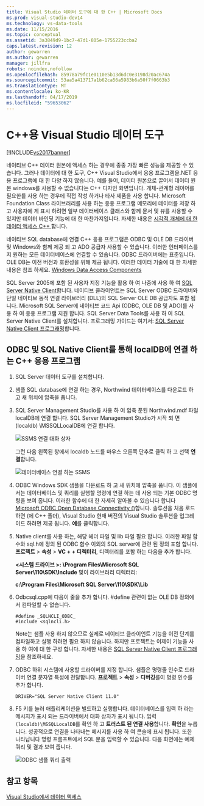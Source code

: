 ```yaml
---
title: Visual Studio 데이터 도구에 대 한 C++ | Microsoft Docs
ms.prod: visual-studio-dev14
ms.technology: vs-data-tools
ms.date: 11/15/2016
ms.topic: conceptual
ms.assetid: 3a3849d9-1bc7-47d1-805e-1755223ccba2
caps.latest.revision: 12
author: gewarren
ms.author: gewarren
manager: jillfra
robots: noindex,nofollow
ms.openlocfilehash: 85978a79fc1e0110e5b13d6dc0e3198d20ac674a
ms.sourcegitcommit: 53aa5a413717a1b62ca56a5983b6a50f7f0663b3
ms.translationtype: MT
ms.contentlocale: ko-KR
ms.lasthandoff: 04/17/2019
ms.locfileid: "59653062"
---
```

# <a name="visual-studio-data-tools-for-c"></a>C++용 Visual Studio 데이터 도구
[!INCLUDE[vs2017banner](../includes/vs2017banner.md)]

네이티브 C++ 데이터 원본에 액세스 하는 경우에 종종 가장 빠른 성능을 제공할 수 있습니다. 그러나 데이터에 대 한 도구, C++ Visual Studio에서 응용 프로그램을.NET 응용 프로그램에 대 한 다양 하지 않습니다. 예를 들어, 데이터 원본으로 끌어서 데이터 원본 windows를 사용할 수 없습니다는 C++ 디자인 화면입니다. 개체-관계형 레이어를 필요한를 사용 하는 경우에 직접 작성 하거나 타사 제품을 사용 합니다.  Microsoft Foundation Class 라이브러리를 사용 하는 응용 프로그램 메모리에 데이터를 저장 하 고 사용자에 게 표시 하려면 일부 데이터베이스 클래스와 함께 문서 및 뷰를 사용할 수 있지만 데이터 바인딩 기능에 대 한 마찬가지입니다. 자세한 내용은 [시각적 개체에 대 한 데이터 액세스 C++ ](https://msdn.microsoft.com/library/7wtdsdkh.aspx) 합니다.  
  
 네이티브 SQL database에 연결 C++ 응용 프로그램은 ODBC 및 OLE DB 드라이버 및 Windows와 함께 제공 되 고 ADO 공급자 사용할 수 있습니다.     이러한 인터페이스를 지 원하는 모든 데이터베이스에 연결할 수 있습니다. ODBC 드라이버에는 표준입니다. OLE DB는 이전 버전과 호환성을 위해 제공 됩니다. 이러한 데이터 기술에 대 한 자세한 내용은 참조 하세요. [Windows Data Access Components](https://msdn.microsoft.com/library/windows/desktop/aa968814\(v=vs.85\).aspx)  
  
 SQL Server 2005에 포함 된 사용자 지정 기능을 활용 하 여 나중에 사용 하 여 [SQL Server Native Client](https://msdn.microsoft.com/sqlserver/aa937733)합니다. 네이티브 클라이언트는 SQL Server ODBC 드라이버와 단일 네이티브 동적 연결 라이브러리 (DLL)의 SQL Server OLE DB 공급자도 포함 됩니다. Microsoft SQL Server에 네이티브 코드 Api (ODBC, OLE DB 및 ADO)를 사용 하 여 응용 프로그램 지원 합니다.  SQL Server Data Tools를 사용 하 여 SQL Server Native Client를 설치합니다. 프로그래밍 가이드는 여기서: [SQL Server Native Client 프로그래밍](https://msdn.microsoft.com/library/ms130892.aspx)합니다.  
  
## <a name="to-connect-to-localdb-through-odbc-and-sql-native-client-from-a-c-application"></a>ODBC 및 SQL Native Client를 통해 localDB에 연결 하는 C++ 응용 프로그램  
  
1. SQL Server 데이터 도구를 설치합니다.  
  
2. 샘플 SQL database에 연결 하는 경우, Northwind 데이터베이스를 다운로드 하 고 새 위치에 압축을 풉니다.  
  
3. SQL Server Management Studio를 사용 하 여 압축 푼된 Northwind.mdf 파일 localDB에 연결 합니다. SQL Server Management Studio가 시작 되 면 (localdb) \MSSQLLocalDB에 연결 합니다.  
  
    ![SSMS 연결 대화 상자](../data-tools/media/raddata-ssms-connect-dialog.png "raddata SSMS 연결 대화 상자")  
  
    그런 다음 왼쪽된 창에서 localdb 노드를 마우스 오른쪽 단추로 클릭 하 고 선택 **연결**합니다.  
  
    ![데이터베이스 연결 하는 SSMS](../data-tools/media/raddata-ssms-attach-database.png "raddata SSMS 연결할 데이터베이스")  
  
4. ODBC Windows SDK 샘플을 다운로드 하 고 새 위치에 압축을 풉니다. 이 샘플에서는 데이터베이스 및 쿼리를 실행할 명령에 연결 하는 데 사용 되는 기본 ODBC 명령을 보여 줍니다. 이러한 함수에 대 한 자세히 알아볼 수 있습니다 합니다 [Microsoft ODBC Open Database Connectivity ()](https://msdn.microsoft.com/library/windows/desktop/ms710252\(v=vs.85\).aspx)합니다. 솔루션을 처음 로드 하면 (에 C++ 폴더), Visual Studio 현재 버전의 Visual Studio 솔루션을 업그레이드 하려면 제공 됩니다. **예**를 클릭합니다.  
  
5. Native client를 사용 하는, 해당 헤더 파일 및 lib 파일 필요 합니다. 이러한 파일 함수와 sql.h에 정의 된 ODBC 함수 이외의 SQL server에 관련 된 정의 포함 합니다. **프로젝트** > **속성** > **VC + + 디렉터리**, 디렉터리를 포함 하는 다음을 추가 합니다.  
  
   **\<시스템 드라이브 >: \Program Files\Microsoft SQL Server\110\SDK\Include** 및이 라이브러리 디렉터리:  
  
   **c:\Program Files\Microsoft SQL Server\110\SDK\Lib**  
  
6. Odbcsql.cpp에 다음이 줄을 추가 합니다. #define 관련이 없는 OLE DB 정의에서 컴파일할 수 없습니다.  
  
   ```  
   #define _SQLNCLI_ODBC_  
   #include <sqlncli.h>  
   ```  
  
    Note는 샘플 사용 하지 않으므로 실제로 네이티브 클라이언트 기능을 이전 단계를 컴파일하고 실행 하려면 필요 하지 않습니다. 하지만 프로젝트는 이제이 기능을 사용 하 여에 대 한 구성 합니다. 자세한 내용은 [SQL Server Native Client 프로그래밍](https://msdn.microsoft.com/library/ms130892\(v=sql.130\).aspx)을 참조하세요.  
  
7. ODBC 하위 시스템에 사용할 드라이버를 지정 합니다. 샘플은 명령줄 인수로 드라이버 연결 문자열 특성에 전달합니다. **프로젝트** > **속성** > **디버깅**를이 명령 인수를 추가 합니다.  
  
   ```  
   DRIVER="SQL Server Native Client 11.0"  
   ```  
  
8. F5 키를 눌러 애플리케이션을 빌드하고 실행합니다. 데이터베이스를 입력 하 라는 메시지가 표시 되는 드라이버에서 대화 상자가 표시 됩니다. 입력 `(localdb)\MSSQLLocalDB`를 확인 하 고 **트러스트 된 연결 사용**합니다. **확인**을 누릅니다. 성공적으로 연결을 나타내는 메시지를 사용 하 여 콘솔에 표시 됩니다. 또한 나타납니다 명령 프롬프트에서 SQL 문을 입력할 수 있습니다. 다음 화면에는 예제 쿼리 및 결과 보여 줍니다.  
  
    ![ODBC 샘플 쿼리 출력](../data-tools/media/raddata-odbc-sample-query-output.png "raddata ODBC 샘플 쿼리 출력")  
  
## <a name="see-also"></a>참고 항목  
 [Visual Studio에서 데이터 액세스](../data-tools/accessing-data-in-visual-studio.md)
